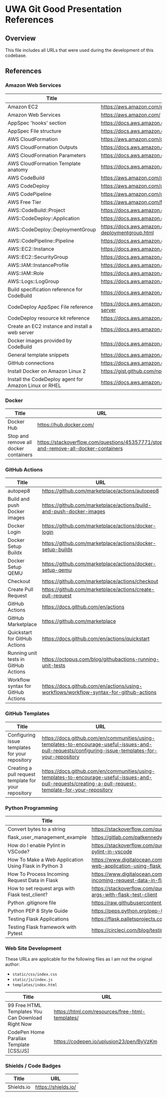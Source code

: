# UWA Git Good Presentation References

## Overview

This file includes all URLs that were used during the development of this codebase.

## References

### Amazon Web Services

| Title                                                 | URL                                                                                                          |
| ----------------------------------------------------- | ------------------------------------------------------------------------------------------------------------ |
| Amazon EC2                                            | https://aws.amazon.com/ec2/                                                                                  |
| Amazon Web Services                                   | https://aws.amazon.com/                                                                                      |
| AppSpec 'hooks' section                               | https://docs.aws.amazon.com/codedeploy/latest/userguide/reference-appspec-file-structure-hooks.html          |
| AppSpec File structure                                | https://docs.aws.amazon.com/codedeploy/latest/userguide/reference-appspec-file-structure.html                |
| AWS CloudFormation                                    | https://aws.amazon.com/cloudformation/                                                                       |
| AWS CloudFormation Outputs                            | https://docs.aws.amazon.com/AWSCloudFormation/latest/UserGuide/outputs-section-structure.html                |
| AWS CloudFormation Parameters                         | https://docs.aws.amazon.com/AWSCloudFormation/latest/UserGuide/parameters-section-structure.html             |
| AWS CloudFormation Template anatomy                   | https://docs.aws.amazon.com/AWSCloudFormation/latest/UserGuide/template-anatomy.html                         |
| AWS CodeBuild                                         | https://aws.amazon.com/codebuild/                                                                            |
| AWS CodeDeploy                                        | https://aws.amazon.com/codedeploy/                                                                           |
| AWS CodePipeline                                      | https://aws.amazon.com/codepipeline/                                                                         |
| AWS Free Tier                                         | https://aws.amazon.com/free/                                                                                 |
| AWS::CodeBuild::Project                               | https://docs.aws.amazon.com/AWSCloudFormation/latest/UserGuide/aws-resource-codebuild-project.html           |
| AWS::CodeDeploy::Application                          | https://docs.aws.amazon.com/AWSCloudFormation/latest/UserGuide/aws-resource-codedeploy-application.html      |
| AWS::CodeDeploy::DeploymentGroup                      | https://docs.aws.amazon.com/AWSCloudFormation/latest/UserGuide/aws-resource-codedeploy-deploymentgroup.html  |
| AWS::CodePipeline::Pipeline                           | https://docs.aws.amazon.com/AWSCloudFormation/latest/UserGuide/aws-resource-codepipeline-pipeline.html       |
| AWS::EC2::Instance                                    | https://docs.aws.amazon.com/AWSCloudFormation/latest/UserGuide/aws-properties-ec2-instance.html              |
| AWS::EC2::SecurityGroup                               | https://docs.aws.amazon.com/AWSCloudFormation/latest/UserGuide/aws-properties-ec2-security-group.html        |
| AWS::IAM::InstanceProfile                             | https://docs.aws.amazon.com/AWSCloudFormation/latest/UserGuide/aws-resource-iam-instanceprofile.html         |
| AWS::IAM::Role                                        | https://docs.aws.amazon.com/AWSCloudFormation/latest/UserGuide/aws-resource-iam-role.html                    |
| AWS::Logs::LogGroup                                   | https://docs.aws.amazon.com/AWSCloudFormation/latest/UserGuide/aws-resource-logs-loggroup.html               |
| Build specification reference for CodeBuild           | https://docs.aws.amazon.com/codebuild/latest/userguide/build-spec-ref.html                                   |
| CodeDeploy AppSpec File reference                     | https://docs.aws.amazon.com/codedeploy/latest/userguide/reference-appspec-file.html#appspec-reference-server |
| CodeDeploy resource kit reference                     | https://docs.aws.amazon.com/codedeploy/latest/userguide/resource-kit.html                                    |
| Create an EC2 instance and install a web server       | https://docs.aws.amazon.com/AmazonRDS/latest/UserGuide/CHAP_Tutorials.WebServerDB.CreateWebServer.html       |
| Docker images provided by CodeBuild                   | https://docs.aws.amazon.com/codebuild/latest/userguide/build-env-ref-available.html                          |
| General template snippets                             | https://docs.aws.amazon.com/AWSCloudFormation/latest/UserGuide/quickref-general.html                         |
| GitHub connections                                    | https://docs.aws.amazon.com/codepipeline/latest/userguide/connections-github.html                            |
| Install Docker on Amazon Linux 2                      | https://gist.github.com/npearce/6f3c7826c7499587f00957fee62f8ee9                                             |
| Install the CodeDeploy agent for Amazon Linux or RHEL | https://docs.aws.amazon.com/codedeploy/latest/userguide/codedeploy-agent-operations-install-linux.html       |

### Docker

| Title                                 | URL                                                                                |
| ------------------------------------- | ---------------------------------------------------------------------------------- |
| Docker Hub                            | https://hub.docker.com/                                                            |
| Stop and remove all docker containers | https://stackoverflow.com/questions/45357771/stop-and-remove-all-docker-containers |

### GitHub Actions

| Title                                | URL                                                                                   |
| ------------------------------------ | ------------------------------------------------------------------------------------- |
| autopep8                             | https://github.com/marketplace/actions/autopep8                                       |
| Build and push Docker images         | https://github.com/marketplace/actions/build-and-push-docker-images                   |
| Docker Login                         | https://github.com/marketplace/actions/docker-login                                   |
| Docker Setup Buildx                  | https://github.com/marketplace/actions/docker-setup-buildx                            |
| Docker Setup QEMU                    | https://github.com/marketplace/actions/docker-setup-qemu                              |
| Checkout                             | https://github.com/marketplace/actions/checkout                                       |
| Create Pull Request                  | https://github.com/marketplace/actions/create-pull-request                            |
| GitHub Actions                       | https://docs.github.com/en/actions                                                    |
| GitHub Marketplace                   | https://github.com/marketplace                                                        |
| Quickstart for GitHub Actions        | https://docs.github.com/en/actions/quickstart                                         |
| Running unit tests in GitHub Actions | https://octopus.com/blog/githubactions-running-unit-tests                             |
| Workflow syntax for GitHub Actions   | https://docs.github.com/en/actions/using-workflows/workflow-syntax-for-github-actions |

### GitHub Templates

| Title                                                | URL                                                                                                                                                      |
| ---------------------------------------------------- | -------------------------------------------------------------------------------------------------------------------------------------------------------- |
| Configuring issue templates for your repository      | https://docs.github.com/en/communities/using-templates-to-encourage-useful-issues-and-pull-requests/configuring-issue-templates-for-your-repository      |
| Creating a pull request template for your repository | https://docs.github.com/en/communities/using-templates-to-encourage-useful-issues-and-pull-requests/creating-a-pull-request-template-for-your-repository |

### Python Programming

| Title                                                 | URL                                                                                                    |
| ----------------------------------------------------- | ------------------------------------------------------------------------------------------------------ |
| Convert bytes to a string                             | https://stackoverflow.com/questions/606191/convert-bytes-to-a-string                                   |
| flask_user_management_example                         | https://gitlab.com/patkennedy79/flask_user_management_example                                          |
| How do I enable Pylint in VSCode?                     | https://stackoverflow.com/questions/62473201/how-do-i-enable-pylint-in-vscode                          |
| How To Make a Web Application Using Flask in Python 3 | https://www.digitalocean.com/community/tutorials/how-to-make-a-web-application-using-flask-in-python-3 |
| How To Process Incoming Request Data in Flask         | https://www.digitalocean.com/community/tutorials/processing-incoming-request-data-in-flask             |
| How to set request args with Flask test_client?       | https://stackoverflow.com/questions/38747784/how-to-set-request-args-with-flask-test-client            |
| Python .gitignore file                                | https://raw.githubusercontent.com/github/gitignore/main/Python.gitignore                               |
| Python PEP 8 Style Guide                              | https://peps.python.org/pep-0008/                                                                      |
| Testing Flask Applications                            | https://flask.palletsprojects.com/en/2.2.x/testing/                                                    |
| Testing Flask framework with Pytest                   | https://circleci.com/blog/testing-flask-framework-with-pytest/                                         |

### Web Site Development

These URLs are applicable for the following files as I am not the original author:

*   `static/css/index.css`
*   `static/js/index.js`
*   `templates/index.html`

| Title                                             | URL                                             |
| ------------------------------------------------- | ----------------------------------------------- |
| 99 Free HTML Templates You Can Download Right Now | https://html.com/resources/free-html-templates/ |
| CodePen Home Parallax Template [CSS/JS]           | https://codepen.io/uplusion23/pen/ByVzKm        |

### Shields / Code Badges

| Title      | URL                 |
| ---------- | ------------------- |
| Shields.io | https://shields.io/ |
